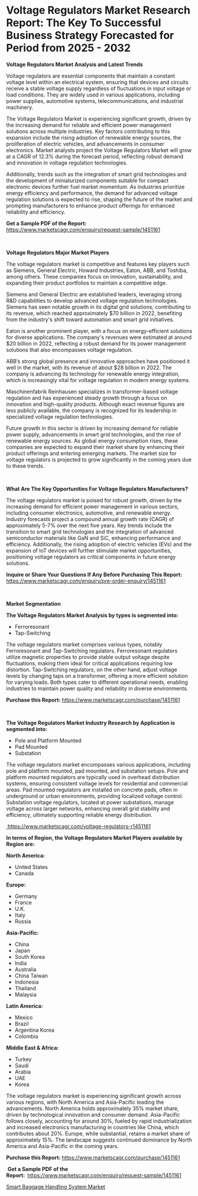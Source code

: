<p><h1>Voltage Regulators Market Research Report: The Key To Successful Business Strategy Forecasted for Period from 2025 - 2032</h1></p><p><strong>Voltage Regulators Market Analysis and Latest Trends</strong></p>
<p><p>Voltage regulators are essential components that maintain a constant voltage level within an electrical system, ensuring that devices and circuits receive a stable voltage supply regardless of fluctuations in input voltage or load conditions. They are widely used in various applications, including power supplies, automotive systems, telecommunications, and industrial machinery. </p><p>The Voltage Regulators Market is experiencing significant growth, driven by the increasing demand for reliable and efficient power management solutions across multiple industries. Key factors contributing to this expansion include the rising adoption of renewable energy sources, the proliferation of electric vehicles, and advancements in consumer electronics. Market analysts project the Voltage Regulators Market will grow at a CAGR of 12.3% during the forecast period, reflecting robust demand and innovation in voltage regulation technologies. </p><p>Additionally, trends such as the integration of smart grid technologies and the development of miniaturized components suitable for compact electronic devices further fuel market momentum. As industries prioritize energy efficiency and performance, the demand for advanced voltage regulation solutions is expected to rise, shaping the future of the market and prompting manufacturers to enhance product offerings for enhanced reliability and efficiency.</p></p>
<p><strong>Get a Sample PDF of the Report:&nbsp;</strong> <a href="https://www.marketscagr.com/enquiry/request-sample/1451161?utm_campaign=2992&utm_medium=2&utm_source=Github&utm_content=ia&utm_term=09042025&utm_id=voltage-regulators">https://www.marketscagr.com/enquiry/request-sample/1451161</a></p>
<p>&nbsp;</p>
<p><strong>Voltage Regulators Major Market Players</strong></p>
<p><p>The voltage regulators market is competitive and features key players such as Siemens, General Electric, Howard Industries, Eaton, ABB, and Toshiba, among others. These companies focus on innovation, sustainability, and expanding their product portfolios to maintain a competitive edge. </p><p>Siemens and General Electric are established leaders, leveraging strong R&D capabilities to develop advanced voltage regulation technologies. Siemens has seen notable growth in its digital grid solutions, contributing to its revenue, which reached approximately $70 billion in 2022, benefiting from the industry's shift toward automation and smart grid initiatives.</p><p>Eaton is another prominent player, with a focus on energy-efficient solutions for diverse applications. The company's revenues were estimated at around $20 billion in 2022, reflecting a robust demand for its power management solutions that also encompasses voltage regulation.</p><p>ABB’s strong global presence and innovative approaches have positioned it well in the market, with its revenue of about $28 billion in 2022. The company is advancing its technology for renewable energy integration, which is increasingly vital for voltage regulation in modern energy systems.</p><p>Maschinenfabrik Reinhausen specializes in transformer-based voltage regulation and has experienced steady growth through a focus on innovation and high-quality products. Although exact revenue figures are less publicly available, the company is recognized for its leadership in specialized voltage regulation technologies.</p><p>Future growth in this sector is driven by increasing demand for reliable power supply, advancements in smart grid technologies, and the rise of renewable energy sources. As global energy consumption rises, these companies are expected to expand their market share by enhancing their product offerings and entering emerging markets. The market size for voltage regulators is projected to grow significantly in the coming years due to these trends.</p></p>
<p>&nbsp;</p>
<p><strong>What Are The Key Opportunities For Voltage Regulators Manufacturers?</strong></p>
<p><p>The voltage regulators market is poised for robust growth, driven by the increasing demand for efficient power management in various sectors, including consumer electronics, automotive, and renewable energy. Industry forecasts project a compound annual growth rate (CAGR) of approximately 5-7% over the next five years. Key trends include the transition to smart grid technologies and the integration of advanced semiconductor materials like GaN and SiC, enhancing performance and efficiency. Additionally, the rising adoption of electric vehicles (EVs) and the expansion of IoT devices will further stimulate market opportunities, positioning voltage regulators as critical components in future energy solutions.</p></p>
<p><strong>Inquire or Share Your Questions If Any Before Purchasing This Report:</strong> <a href="https://www.marketscagr.com/enquiry/pre-order-enquiry/1451161?utm_campaign=2992&utm_medium=2&utm_source=Github&utm_content=ia&utm_term=09042025&utm_id=voltage-regulators">https://www.marketscagr.com/enquiry/pre-order-enquiry/1451161</a></p>
<p>&nbsp;</p>
<p><strong>Market Segmentation</strong></p>
<p><strong>The Voltage Regulators Market Analysis by types is segmented into:</strong></p>
<p><ul><li>Ferroresonant</li><li>Tap-Switching</li></ul></p>
<p><p>The voltage regulators market comprises various types, notably Ferroresonant and Tap-Switching regulators. Ferroresonant regulators utilize magnetic properties to provide stable output voltage despite fluctuations, making them ideal for critical applications requiring low distortion. Tap-Switching regulators, on the other hand, adjust voltage levels by changing taps on a transformer, offering a more efficient solution for varying loads. Both types cater to different operational needs, enabling industries to maintain power quality and reliability in diverse environments.</p></p>
<p><strong>Purchase this Report:&nbsp;</strong><a href="https://www.marketscagr.com/purchase/1451161?utm_campaign=2992&utm_medium=2&utm_source=Github&utm_content=ia&utm_term=09042025&utm_id=voltage-regulators">https://www.marketscagr.com/purchase/1451161</a></p>
<p>&nbsp;</p>
<p><strong>The Voltage Regulators Market Industry Research by Application is segmented into:</strong></p>
<p><ul><li>Pole and Platform Mounted</li><li>Pad Mounted</li><li>Substation</li></ul></p>
<p><p>The voltage regulators market encompasses various applications, including pole and platform mounted, pad mounted, and substation setups. Pole and platform mounted regulators are typically used in overhead distribution systems, ensuring consistent voltage levels for residential and commercial areas. Pad mounted regulators are installed on concrete pads, often in underground or urban environments, providing localized voltage control. Substation voltage regulators, located at power substations, manage voltage across larger networks, enhancing overall grid stability and efficiency, ultimately supporting reliable energy distribution.</p></p>
<p><a href="https://www.marketscagr.com/voltage-regulators-r1451161?utm_campaign=2992&utm_medium=2&utm_source=Github&utm_content=ia&utm_term=09042025&utm_id=voltage-regulators">&nbsp;https://www.marketscagr.com/voltage-regulators-r1451161</a></p>
<p><strong>In terms of Region, the Voltage Regulators Market Players available by Region are:</strong></p>
<p>
    <p> <strong> North America: </strong>
        <ul>
            <li>United States</li>
            <li>Canada</li>
        </ul>
        </p> 
    <p> <strong> Europe: </strong>
        <ul>
            <li>Germany</li>
            <li>France</li>
            <li>U.K.</li>
            <li>Italy</li>
            <li>Russia</li>
        </ul>
        </p> 
    <p> <strong> Asia-Pacific: </strong>
        <ul>
            <li>China</li>
            <li>Japan</li>
            <li>South Korea</li>
            <li>India</li>
            <li>Australia</li>
            <li>China Taiwan</li>
            <li>Indonesia</li>
            <li>Thailand</li>
            <li>Malaysia</li>
        </ul>
        </p> 
    <p> <strong> Latin America: </strong>
        <ul>
            <li>Mexico</li>
            <li>Brazil</li>
            <li>Argentina Korea</li>
            <li>Colombia</li>
        </ul>
        </p> 
    <p> <strong> Middle East & Africa: </strong>
        <ul>
            <li>Turkey</li>
            <li>Saudi</li>
            <li>Arabia</li>
            <li>UAE</li>
            <li>Korea</li>
        </ul>
    </p>
    </p>
<p><p>The voltage regulators market is experiencing significant growth across various regions, with North America and Asia-Pacific leading the advancements. North America holds approximately 35% market share, driven by technological innovation and consumer demand. Asia-Pacific follows closely, accounting for around 30%, fueled by rapid industrialization and increased electronics manufacturing in countries like China, which contributes about 20%. Europe, while substantial, retains a market share of approximately 15%. The landscape suggests continued dominance by North America and Asia-Pacific in the coming years.</p></p>
<p><strong>Purchase this Report: </strong><a href="https://www.marketscagr.com/purchase/1451161?utm_campaign=2992&utm_medium=2&utm_source=Github&utm_content=ia&utm_term=09042025&utm_id=voltage-regulators">https://www.marketscagr.com/purchase/1451161</a></p>
<p>&nbsp;<strong>Get a Sample PDF of the Report:&nbsp;&nbsp;</strong><a href="https://www.marketscagr.com/enquiry/request-sample/1451161?utm_campaign=2992&utm_medium=2&utm_source=Github&utm_content=ia&utm_term=09042025&utm_id=voltage-regulators">https://www.marketscagr.com/enquiry/request-sample/1451161</a></p>
<p><strong></strong></p>
<p><p><a href="https://github.com/saroarmaicky/Market-Research-Report-List-1/blob/main/smart-baggage-handling-system-market.md?utm_campaign=2992&utm_medium=2&utm_source=Github&utm_content=ia&utm_term=09042025&utm_id=voltage-regulators">Smart Baggage Handling System Market</a></p></p>